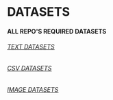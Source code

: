 # DATASETS
#### ALL REPO'S REQUIRED DATASETS

###### <i><u><a href="https://github.com/DHANOLA/DATASETS/tree/DH%40NOLA/TEXT%20DATASETS">*TEXT DATASETS*</a></i>
  
###### <i><u><a href="https://github.com/DHANOLA/DATASETS/tree/DH%40NOLA/CSV%20DATASETS">*CSV DATASETS*</a></i>
  
###### <i><u><a href="https://github.com/DHANOLA/DATASETS/tree/DH%40NOLA/IMAGE%20DATASETS">*IMAGE DATASETS*</a></i>
